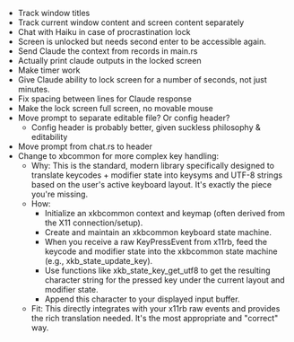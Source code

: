 * Track window titles
* Track current window content and screen content separately
* Chat with Haiku in case of procrastination lock
* Screen is unlocked but needs second enter to be accessible again.
* Send Claude the context from records in main.rs
* Actually print claude outputs in the locked screen
* Make timer work
* Give Claude ability to lock screen for a number of seconds, not just minutes.
* Fix spacing between lines for Claude response
* Make the lock screen full screen, no movable mouse
* Move prompt to separate editable file? Or config header?
	* Config header is probably better, given suckless philosophy & editability
* Move prompt from chat.rs to header
* Change to xbcommon for more complex key handling:
	* Why: This is the standard, modern library specifically designed to translate keycodes + modifier state into keysyms and UTF-8 strings based on the user's active keyboard layout. It's exactly the piece you're missing.
	* How:
		* Initialize an xkbcommon context and keymap (often derived from the X11 connection/setup).
		* Create and maintain an xkbcommon keyboard state machine.
		* When you receive a raw KeyPressEvent from x11rb, feed the keycode and modifier state into the xkbcommon state machine (e.g., xkb_state_update_key).
		* Use functions like xkb_state_key_get_utf8 to get the resulting character string for the pressed key under the current layout and modifier state.
		* Append this character to your displayed input buffer.
	* Fit: This directly integrates with your x11rb raw events and provides the rich translation needed. It's the most appropriate and "correct" way.
